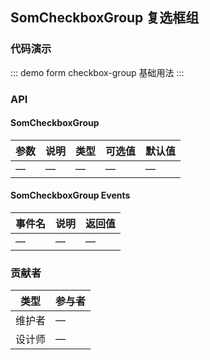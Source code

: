 ## SomCheckboxGroup 复选框组

### 代码演示

::: demo form checkbox-group
基础用法
:::

### API

#### SomCheckboxGroup
| 参数      | 说明          | 类型      | 可选值                           | 默认值  |
|---------- |-------------- |---------- |--------------------------------  |-------- |
| — | — | — | — | — |

#### SomCheckboxGroup Events
| 事件名      | 说明          | 返回值                           |
|---------- |-------------- |--------------------------------  |
| — | — | — |

### 贡献者
| 类型       | 参与者                          |
|---------- |--------------------------------  |
| 维护者 | — |
| 设计师 | — |
